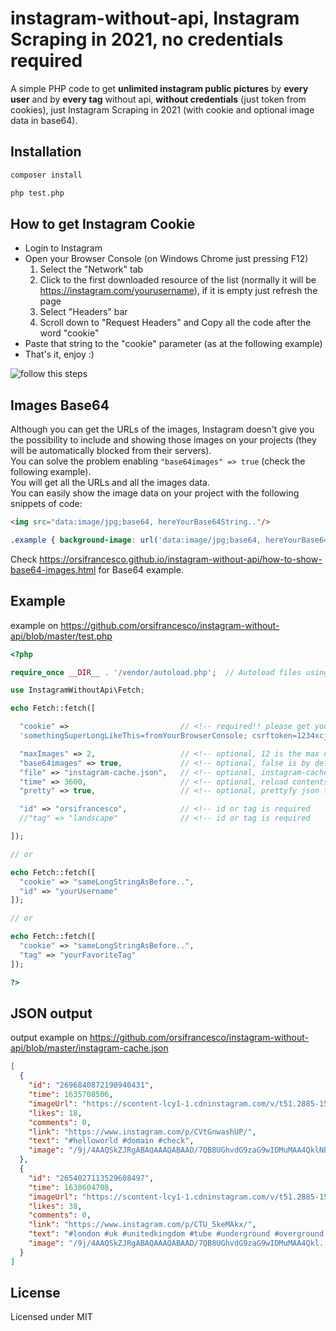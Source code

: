 # instagram-without-api, Instagram Scraping in 2021, no credentials required

A simple PHP code to get **unlimited instagram public pictures** by **every user** and by **every tag** without api, **without credentials** (just token from cookies), just Instagram Scraping in 2021 (with cookie and optional image data in base64).

## Installation

```bash
composer install

php test.php
```

## How to get Instagram Cookie

- Login to Instagram
- Open your Browser Console (on Windows Chrome just pressing F12)
  1. Select the "Network" tab
  2. Click to the first downloaded resource of the list (normally it will be https://instagram.com/yourusername), if it is empty just refresh the page 
  3. Select "Headers" bar
  4. Scroll down to "Request Headers" and Copy all the code after the word "cookie"
- Paste that string to the "cookie" parameter (as at the following example)
- That's it, enjoy :)

![follow this steps](https://user-images.githubusercontent.com/6490641/140643878-d96877a4-b8ac-402d-a977-681f6dda83f4.png "follow this steps")

## Images Base64
Although you can get the URLs of the images, Instagram doesn't give you the possibility to include and showing those images on your projects (they will be automatically blocked from their servers).\
You can solve the problem enabling `"base64images" => true` (check the following example).\
You will get all the URLs and all the images data.\
You can easily show the image data on your project with the following snippets of code:

```html
<img src="data:image/jpg;base64, hereYourBase64String.."/>
```
```css
.example { background-image: url('data:image/jpg;base64, hereYourBase64String..'); }
```

Check https://orsifrancesco.github.io/instagram-without-api/how-to-show-base64-images.html for Base64 example.

## Example
example on https://github.com/orsifrancesco/instagram-without-api/blob/master/test.php

```php
<?php

require_once __DIR__ . '/vendor/autoload.php';  // Autoload files using Composer autoload

use InstagramWithoutApi\Fetch;

echo Fetch::fetch([

  "cookie" =>                         // <!-- required!! please get your cookie from your browser console
  'somethingSuperLongLikeThis=fromYourBrowserConsole; csrftoken=1234xcj5; fbm_124024574287414=base_domain=.instagram.com; shbid="12383\0543952162074\054166446......."',

  "maxImages" => 2,                   // <!-- optional, 12 is the max number
  "base64images" => true,             // <!-- optional, false is by default, includes images base64 in the json output, it is pretty heavy
  "file" => "instagram-cache.json",   // <!-- optional, instagram-cache.json is by default
  "time" => 3600,                     // <!-- optional, reload contents after 3600 seconds by default
  "pretty" => true,                   // <!-- optional, prettyfy json true/false

  "id" => "orsifrancesco",            // <!-- id or tag is required
  //"tag" => "landscape"              // <!-- id or tag is required

]);

// or

echo Fetch::fetch([
  "cookie" => "sameLongStringAsBefore..",
  "id" => "yourUsername"
]); 

// or

echo Fetch::fetch([
  "cookie" => "sameLongStringAsBefore..",
  "tag" => "yourFavoriteTag"
]);

?>
```

## JSON output
output example on https://github.com/orsifrancesco/instagram-without-api/blob/master/instagram-cache.json

```json
[
  {
    "id": "2696840872190940431",
    "time": 1635708506,
    "imageUrl": "https://scontent-lcy1-1.cdninstagram.com/v/t51.2885-15/e35/p1080x1080/249938862_1214260935751176_32...",
    "likes": 18,
    "comments": 0,
    "link": "https://www.instagram.com/p/CVtGnwashUP/",
    "text": "#helloworld #domain #check",
    "image": "/9j/4AAQSkZJRgABAQAAAQABAAD/7QB8UGhvdG9zaG9wIDMuMAA4QklNBAQAAAAAAGA............."
  },
  {
    "id": "2654027113529608497",
    "time": 1630604708,
    "imageUrl": "https://scontent-lcy1-1.cdninstagram.com/v/t51.2885-15/e35/p1080x1080/241221239_8640769...",
    "likes": 38,
    "comments": 0,
    "link": "https://www.instagram.com/p/CTU_5keMAkx/",
    "text": "#london #uk #unitedkingdom #tube #underground #overground #sunrise #morning #morningvibes #sky #metro #line #prospective",
    "image": "/9j/4AAQSkZJRgABAQAAAQABAAD/7QB8UGhvdG9zaG9wIDMuMAA4Qkl..........."
  }
]
```

## License

Licensed under MIT